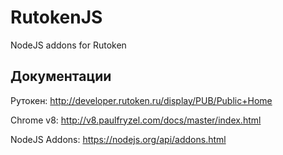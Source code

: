 # RutokenJS
NodeJS addons for Rutoken

 ## Документации
 Рутокен: http://developer.rutoken.ru/display/PUB/Public+Home
 
 Chrome v8: http://v8.paulfryzel.com/docs/master/index.html
 
 NodeJS Addons: https://nodejs.org/api/addons.html
 
